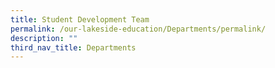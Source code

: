 ```yaml
---
title: Student Development Team
permalink: /our-lakeside-education/Departments/permalink/
description: ""
third_nav_title: Departments
---
```

